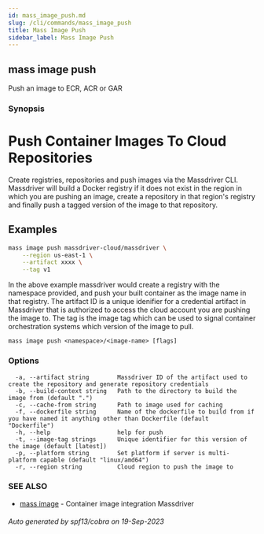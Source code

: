 ```yaml
---
id: mass_image_push.md
slug: /cli/commands/mass_image_push
title: Mass Image Push
sidebar_label: Mass Image Push
---
```

## mass image push

Push an image to ECR, ACR or GAR

### Synopsis

# Push Container Images To Cloud Repositories

Create registries, repositories and push images via the Massdriver CLI. Massdriver will build a Docker registry if it does not exist in the region in which you are pushing an image, create a repository in that region's registry and finally push a tagged version of the image to that repository.

## Examples

```bash
mass image push massdriver-cloud/massdriver \
    --region us-east-1 \
    --artifact xxxx \
    --tag v1
```

In the above example massdriver would create a registry with the namespace provided, and push your built container as the image name in that registry. The artifact ID is a unique idenifier for a credential artifact in Massdriver that is authorized to access the cloud account you are pushing the image to. The tag is the image tag which can be used to signal container orchestration systems which version of the image to pull.


```
mass image push <namespace>/<image-name> [flags]
```

### Options

```
  -a, --artifact string        Massdriver ID of the artifact used to create the repository and generate repository credentials
  -b, --build-context string   Path to the directory to build the image from (default ".")
  -c, --cache-from string      Path to image used for caching
  -f, --dockerfile string      Name of the dockerfile to build from if you have named it anything other than Dockerfile (default "Dockerfile")
  -h, --help                   help for push
  -t, --image-tag strings      Unique identifier for this version of the image (default [latest])
  -p, --platform string        Set platform if server is multi-platform capable (default "linux/amd64")
  -r, --region string          Cloud region to push the image to
```

### SEE ALSO

* [mass image](/cli/commands/mass_image)	 - Container image integration Massdriver

###### Auto generated by spf13/cobra on 19-Sep-2023
